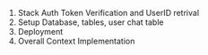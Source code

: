 1. Stack Auth Token Verification and UserID retrival 
2. Setup Database, tables, user chat table
3. Deployment
4. Overall Context Implementation 
